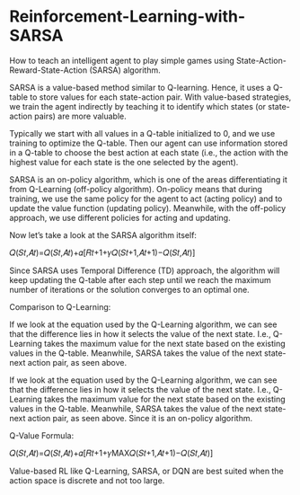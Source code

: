 # Reinforcement-Learning-with-SARSA
How to teach an intelligent agent to play simple games using State-Action-Reward-State-Action (SARSA) algorithm. 

SARSA is a value-based method similar to Q-learning. Hence, it uses a Q-table to store values for each state-action pair. With value-based strategies, we train the agent indirectly by teaching it to identify which states (or state-action pairs) are more valuable.

Typically we start with all values in a Q-table initialized to 0, and we use training to optimize the Q-table. Then our agent can use information stored in a Q-table to choose the best action at each state (i.e., the action with the highest value for each state is the one selected by the agent).

SARSA is an on-policy algorithm, which is one of the areas differentiating it from Q-Learning (off-policy algorithm). On-policy means that during training, we use the same policy for the agent to act (acting policy) and to update the value function (updating policy). Meanwhile, with the off-policy approach, we use different policies for acting and updating.

Now let’s take a look at the SARSA algorithm itself:

𝑄(𝑆𝑡,𝐴𝑡)=𝑄(𝑆𝑡,𝐴𝑡)+𝛼[𝑅𝑡+1+𝛾𝑄(𝑆𝑡+1,𝐴𝑡+1)−𝑄(𝑆𝑡,𝐴𝑡)]

Since SARSA uses Temporal Difference (TD) approach, the algorithm will keep updating the Q-table after each step until we reach the maximum number of iterations or the solution converges to an optimal one.

Comparison to Q-Learning: 

If we look at the equation used by the Q-Learning algorithm, we can see that the difference lies in how it selects the value of the next state. I.e., Q-Learning takes the maximum value for the next state based on the existing values in the Q-table. Meanwhile, SARSA takes the value of the next state-next action pair, as seen above.

If we look at the equation used by the Q-Learning algorithm, we can see that the difference lies in how it selects the value of the next state. I.e., Q-Learning takes the maximum value for the next state based on the existing values in the Q-table. Meanwhile, SARSA takes the value of the next state-next action pair, as seen above. Since it is an on-policy algorithm. 

Q-Value Formula: 

𝑄(𝑆𝑡,𝐴𝑡)=𝑄(𝑆𝑡,𝐴𝑡)+𝛼[𝑅𝑡+1+𝛾MAX𝑄(𝑆𝑡+1,𝐴𝑡+1)−𝑄(𝑆𝑡,𝐴𝑡)]

Value-based RL like Q-Learning, SARSA, or DQN are best suited when the action space is discrete and not too large.




